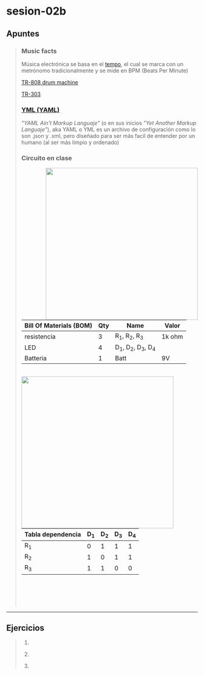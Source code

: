 # sesion-02b

## Apuntes
>
> ### Music facts
>
> Música electrónica se basa en el [tempo](https://youtu.be/X83r6euJ0pk?si=Nlu_lP52Yvdogsdr&t=35), el cual se marca con un metrónomo tradicionalmente y se mide en BPM (Beats Per Minute)
>
> [TR-808 drum machine](https://youtu.be/MSKq0r5W2O0?si=nVshmN0YMwFmBIHO)
>
> [TR-303](https://youtu.be/kf2-WLK3gPA?si=5F29i2VBgnFZ-uGF)
>
> ### [YML (YAML)](https://youtu.be/BEki_rsWu4E?si=LxkK22Gq85jf582R)
>
> *"YAML Ain't Markup Languaje"* (o en sus inicios *"Yet Another Markup Languaje"*), aka YAML o YML es un archivo de configuración como lo son .json y .xml, pero diseñado para ser más facil de entender por un humano (al ser más limpio y ordenado)
>
> ### Circuito en clase
> <div>
>  <img align="right" src="https://github.com/FranUDP/dis8644-2025-1/blob/main/25-FranUDP/sesion-02b/circuitoClase.jpg" width=400>
>  
> | Bill Of Materials (BOM) | Qty | Name | Valor | 
> |-------------------------|------|------|-----|
> |       resistencia       |  3  | R<sub>1</sub>, R<sub>2</sub>, R<sub>3</sub> | 1k ohm |
> |         LED             |  4  | D<sub>1</sub>, D<sub>2</sub>, D<sub>3</sub>, D<sub>4</sub> | 
> |         Batteria        |  1  | Batt | 9V |
> </div>
> <br/>
> <div>
> <img align="left" src="https://github.com/FranUDP/dis8644-2025-1/blob/main/25-FranUDP/sesion-02b/circuitoClaseD.jpg" width=400>  
>
> | Tabla dependencia | D<sub>1</sub> | D<sub>2</sub> | D<sub>3</sub> | D<sub>4</sub> |
> |-------------------|---------------|---------------|---------------|---------------|
> | R<sub>1</sub>     |      0        |      1        |       1       |        1      |
> | R<sub>2</sub>     |       1       |      0        |       1       |        1      |
> | R<sub>3</sub>     |      1        |      1        |       0       |        0      |
> </div>
>
><br/>
><br/>
><br/>
><br/>
---
## Ejercicios
>
> 1. 
>
>>
> 2. 
>>
>>
> 3. 
>>
>>
